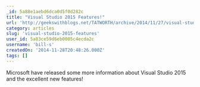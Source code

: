 ```yaml
---
_id: 5a88e1aebd6dca0d5f0d282c
title: "Visual Studio 2015 Features!"
url: 'http://geekswithblogs.net/TATWORTH/archive/2014/11/27/visual-studio-2015-features.aspx'
category: articles
slug: 'visual-studio-2015-features'
user_id: 5a83ce59d6eb0005c4ecda2c
username: 'bill-s'
createdOn: '2014-11-28T20:48:26.000Z'
tags: []
---
```


Microsoft have released some more information about Visual Studio 2015 and the excellent new features!
